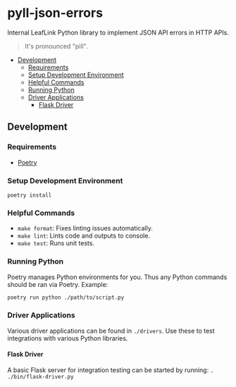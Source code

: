 # pyll-json-errors

Internal LeafLink Python library to implement JSON API errors in HTTP APIs.

> It's pronounced "pill".

- [Development](#development)
  * [Requirements](#requirements)
  * [Setup Development Environment](#setup-development-environment)
  * [Helpful Commands](#helpful-commands)
  * [Running Python](#running-python)
  * [Driver Applications](#driver-applications)
    * [Flask Driver](#flask-driver)


## Development

### Requirements
* [Poetry](https://python-poetry.org/)

### Setup Development Environment
`poetry install`

### Helpful Commands
* `make format`: Fixes linting issues automatically.
* `make lint`: Lints code and outputs to console.
* `make test`: Runs unit tests.

### Running Python
Poetry manages Python environments for you. Thus any Python commands should be ran via Poetry. Example:

```bash
poetry run python ./path/to/script.py
```

### Driver Applications
Various driver applications can be found in `./drivers`. Use these to test integrations with various Python libraries.

#### Flask Driver
A basic Flask server for integration testing can be started by running: `. ./bin/flask-driver.py`
